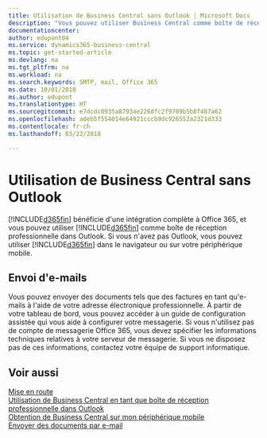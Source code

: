 ```yaml
---
title: Utilisation de Business Central sans Outlook | Microsoft Docs
description: "Vous pouvez utiliser Business Central comme boîte de réception professionnelle dans Outlook, car il est intégré à Office 365. Cependant, vous pouvez également l'utiliser sans Outlook dans un navigateur ou sur votre périphérique mobile."
documentationcenter: 
author: edupont04
ms.service: dynamics365-business-central
ms.topic: get-started-article
ms.devlang: na
ms.tgt_pltfrm: na
ms.workload: na
ms.search.keywords: SMTP, mail, Office 365
ms.date: 10/01/2018
ms.author: edupont
ms.translationtype: HT
ms.sourcegitcommit: e7dcdc0935a8793ae226dfc2f9709b5b8f487a62
ms.openlocfilehash: adeb5f554014e64921cccb9dc926552a2321d333
ms.contentlocale: fr-ch
ms.lasthandoff: 03/22/2018

---
```

# <a name="using-business-central-without-outlook"></a>Utilisation de Business Central sans Outlook
[!INCLUDE[d365fin](includes/d365fin_md.md)] bénéficie d'une intégration complète à Office 365, et vous pouvez utiliser [!INCLUDE[d365fin](includes/d365fin_md.md)] comme boîte de réception professionnelle dans Outlook. Si vous n'avez pas Outlook, vous pouvez utiliser [!INCLUDE[d365fin](includes/d365fin_md.md)] dans le navigateur ou sur votre périphérique mobile.  

## <a name="sending-email"></a>Envoi d'e-mails
Vous pouvez envoyer des documents tels que des factures en tant qu'e-mails à l'aide de votre adresse électronique professionnelle. À partir de votre tableau de bord, vous pouvez accéder à un guide de configuration assistée qui vous aide à configurer votre messagerie. Si vous n'utilisez pas de compte de messagerie Office 365, vous devez spécifier les informations techniques relatives à votre serveur de messagerie. Si vous ne disposez pas de ces informations, contactez votre équipe de support informatique.  


## <a name="see-also"></a>Voir aussi
[Mise en route](product-get-started.md)  
[Utilisation de Business Central en tant que boîte de réception professionnelle dans Outlook](admin-outlook.md)  
[Obtention de Business Central sur mon périphérique mobile](install-mobile-app.md)  
[Envoyer des documents par e-mail](ui-how-send-documents-email.md)

